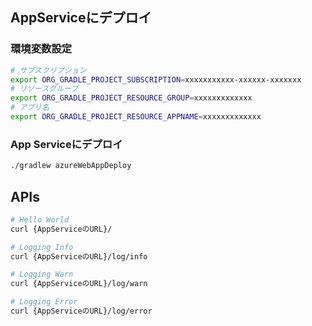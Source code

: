 
## AppServiceにデプロイ

### 環境変数設定

```sh
# サブスクリプション
export ORG_GRADLE_PROJECT_SUBSCRIPTION=xxxxxxxxxxx-xxxxxx-xxxxxxx
# リソースグループ
export ORG_GRADLE_PROJECT_RESOURCE_GROUP=xxxxxxxxxxxxx
# アプリ名
export ORG_GRADLE_PROJECT_RESOURCE_APPNAME=xxxxxxxxxxxxx
```

### App Serviceにデプロイ

```sh
./gradlew azureWebAppDeploy
```

## APIs


```sh
# Hello World
curl {AppServiceのURL}/

# Logging Info
curl {AppServiceのURL}/log/info

# Logging Warn
curl {AppServiceのURL}/log/warn

# Logging Error
curl {AppServiceのURL}/log/error
```